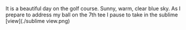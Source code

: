 It is a beautiful day on the golf course. Sunny, warm, clear blue sky. 
As I prepare to address my ball on the 7th tee I pause to take in the
sublime [view](./sublime view.png)
